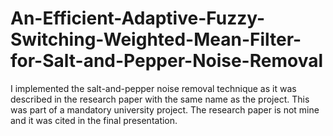 # An-Efficient-Adaptive-Fuzzy-Switching-Weighted-Mean-Filter-for-Salt-and-Pepper-Noise-Removal
I implemented the salt-and-pepper noise removal technique as it was described in the research paper with the same name as the project. This was part of a mandatory university project. The research paper is not mine and it was cited in the final presentation.
